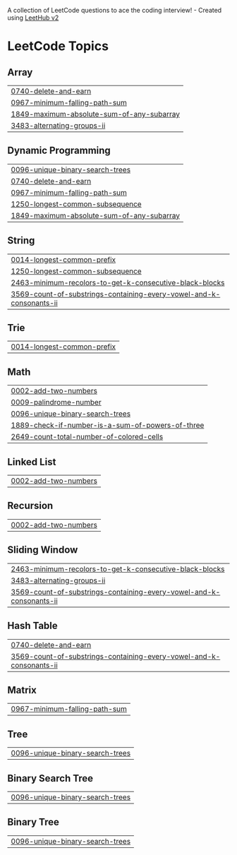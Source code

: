 A collection of LeetCode questions to ace the coding interview! - Created using [LeetHub v2](https://github.com/arunbhardwaj/LeetHub-2.0)
<!---LeetCode Topics Start-->
# LeetCode Topics
## Array
|  |
| ------- |
| [0740-delete-and-earn](https://github.com/sarah2234/study-algorithm/tree/master/0740-delete-and-earn) |
| [0967-minimum-falling-path-sum](https://github.com/sarah2234/study-algorithm/tree/master/0967-minimum-falling-path-sum) |
| [1849-maximum-absolute-sum-of-any-subarray](https://github.com/sarah2234/study-algorithm/tree/master/1849-maximum-absolute-sum-of-any-subarray) |
| [3483-alternating-groups-ii](https://github.com/sarah2234/study-algorithm/tree/master/3483-alternating-groups-ii) |
## Dynamic Programming
|  |
| ------- |
| [0096-unique-binary-search-trees](https://github.com/sarah2234/study-algorithm/tree/master/0096-unique-binary-search-trees) |
| [0740-delete-and-earn](https://github.com/sarah2234/study-algorithm/tree/master/0740-delete-and-earn) |
| [0967-minimum-falling-path-sum](https://github.com/sarah2234/study-algorithm/tree/master/0967-minimum-falling-path-sum) |
| [1250-longest-common-subsequence](https://github.com/sarah2234/study-algorithm/tree/master/1250-longest-common-subsequence) |
| [1849-maximum-absolute-sum-of-any-subarray](https://github.com/sarah2234/study-algorithm/tree/master/1849-maximum-absolute-sum-of-any-subarray) |
## String
|  |
| ------- |
| [0014-longest-common-prefix](https://github.com/sarah2234/study-algorithm/tree/master/0014-longest-common-prefix) |
| [1250-longest-common-subsequence](https://github.com/sarah2234/study-algorithm/tree/master/1250-longest-common-subsequence) |
| [2463-minimum-recolors-to-get-k-consecutive-black-blocks](https://github.com/sarah2234/study-algorithm/tree/master/2463-minimum-recolors-to-get-k-consecutive-black-blocks) |
| [3569-count-of-substrings-containing-every-vowel-and-k-consonants-ii](https://github.com/sarah2234/study-algorithm/tree/master/3569-count-of-substrings-containing-every-vowel-and-k-consonants-ii) |
## Trie
|  |
| ------- |
| [0014-longest-common-prefix](https://github.com/sarah2234/study-algorithm/tree/master/0014-longest-common-prefix) |
## Math
|  |
| ------- |
| [0002-add-two-numbers](https://github.com/sarah2234/study-algorithm/tree/master/0002-add-two-numbers) |
| [0009-palindrome-number](https://github.com/sarah2234/study-algorithm/tree/master/0009-palindrome-number) |
| [0096-unique-binary-search-trees](https://github.com/sarah2234/study-algorithm/tree/master/0096-unique-binary-search-trees) |
| [1889-check-if-number-is-a-sum-of-powers-of-three](https://github.com/sarah2234/study-algorithm/tree/master/1889-check-if-number-is-a-sum-of-powers-of-three) |
| [2649-count-total-number-of-colored-cells](https://github.com/sarah2234/study-algorithm/tree/master/2649-count-total-number-of-colored-cells) |
## Linked List
|  |
| ------- |
| [0002-add-two-numbers](https://github.com/sarah2234/study-algorithm/tree/master/0002-add-two-numbers) |
## Recursion
|  |
| ------- |
| [0002-add-two-numbers](https://github.com/sarah2234/study-algorithm/tree/master/0002-add-two-numbers) |
## Sliding Window
|  |
| ------- |
| [2463-minimum-recolors-to-get-k-consecutive-black-blocks](https://github.com/sarah2234/study-algorithm/tree/master/2463-minimum-recolors-to-get-k-consecutive-black-blocks) |
| [3483-alternating-groups-ii](https://github.com/sarah2234/study-algorithm/tree/master/3483-alternating-groups-ii) |
| [3569-count-of-substrings-containing-every-vowel-and-k-consonants-ii](https://github.com/sarah2234/study-algorithm/tree/master/3569-count-of-substrings-containing-every-vowel-and-k-consonants-ii) |
## Hash Table
|  |
| ------- |
| [0740-delete-and-earn](https://github.com/sarah2234/study-algorithm/tree/master/0740-delete-and-earn) |
| [3569-count-of-substrings-containing-every-vowel-and-k-consonants-ii](https://github.com/sarah2234/study-algorithm/tree/master/3569-count-of-substrings-containing-every-vowel-and-k-consonants-ii) |
## Matrix
|  |
| ------- |
| [0967-minimum-falling-path-sum](https://github.com/sarah2234/study-algorithm/tree/master/0967-minimum-falling-path-sum) |
## Tree
|  |
| ------- |
| [0096-unique-binary-search-trees](https://github.com/sarah2234/study-algorithm/tree/master/0096-unique-binary-search-trees) |
## Binary Search Tree
|  |
| ------- |
| [0096-unique-binary-search-trees](https://github.com/sarah2234/study-algorithm/tree/master/0096-unique-binary-search-trees) |
## Binary Tree
|  |
| ------- |
| [0096-unique-binary-search-trees](https://github.com/sarah2234/study-algorithm/tree/master/0096-unique-binary-search-trees) |
<!---LeetCode Topics End-->